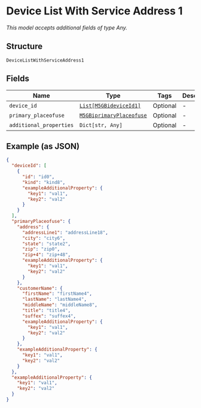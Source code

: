
# Device List With Service Address 1

*This model accepts additional fields of type Any.*

## Structure

`DeviceListWithServiceAddress1`

## Fields

| Name | Type | Tags | Description |
|  --- | --- | --- | --- |
| `device_id` | [`List[M5GBideviceId1]`](../../doc/models/m-5g-bidevice-id-1.md) | Optional | - |
| `primary_placeofuse` | [`M5GBiprimaryPlaceofuse`](../../doc/models/m-5g-biprimary-placeofuse.md) | Optional | - |
| `additional_properties` | `Dict[str, Any]` | Optional | - |

## Example (as JSON)

```json
{
  "deviceId": [
    {
      "id": "id0",
      "kind": "kind8",
      "exampleAdditionalProperty": {
        "key1": "val1",
        "key2": "val2"
      }
    }
  ],
  "primaryPlaceofuse": {
    "address": {
      "addressLine1": "addressLine18",
      "city": "city6",
      "state": "state2",
      "zip": "zip0",
      "zip+4": "zip+48",
      "exampleAdditionalProperty": {
        "key1": "val1",
        "key2": "val2"
      }
    },
    "customerName": {
      "firstName": "firstName4",
      "lastName": "lastName4",
      "middleName": "middleName8",
      "title": "title4",
      "suffex": "suffex4",
      "exampleAdditionalProperty": {
        "key1": "val1",
        "key2": "val2"
      }
    },
    "exampleAdditionalProperty": {
      "key1": "val1",
      "key2": "val2"
    }
  },
  "exampleAdditionalProperty": {
    "key1": "val1",
    "key2": "val2"
  }
}
```

